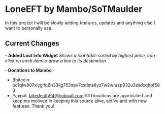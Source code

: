 # LoneEFT by Mambo/SoTMaulder

In this project I will be slowly adding features, updates and anything else I want to personally use. 

## Current Changes

 **- Added Loot Info Widget** 
 *Shows a loot table sorted by highest price, can click on each item to draw a line to its destination.*

 **- Donations to Mambo**
 * Bbitcoin: bc1qlw807xlyglfq6h33kg753npv7cstlms8yz7w2wrazp932u3zsdxqhpf583
 * Paypal: fakedeath94@hotmail.com
   All Donations are appriciated and keep me motived in keeping this source alive, active and with new features. Thank you!
